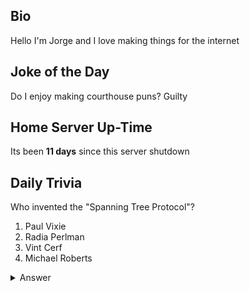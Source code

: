 ## Bio

Hello I'm Jorge and I love making things for the internet

## Joke of the Day

Do I enjoy making courthouse puns? Guilty

## Home Server Up-Time

Its been **11 days** since this server shutdown


## Daily Trivia

Who invented the &quot;Spanning Tree Protocol&quot;?
 1. Paul Vixie
 2. Radia Perlman
 3. Vint Cerf
 4. Michael Roberts

<details>
  <summary>Answer</summary>
  Radia Perlman
</details>
